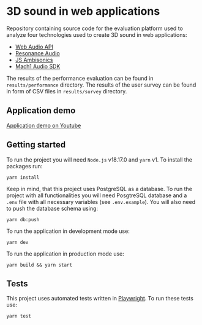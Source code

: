 # 3D sound in web applications

Repository containing source code for the evaluation platform used to analyze four technologies used to create 3D sound in web applications:

- [Web Audio API](https://developer.mozilla.org/en-US/docs/Web/API/Web_Audio_API)
- [Resonance Audio](https://resonance-audio.github.io/resonance-audio/)
- [JS Ambisonics](https://github.com/polarch/JSAmbisonics)
- [Mach1 Audio SDK](https://github.com/Mach1Studios/m1-sdk)

The results of the performance evaluation can be found in `results/performance` directory.
The results of the user survey can be found in form of CSV files in `results/survey` directory.

## Application demo

[Application demo on Youtube](https://youtu.be/NWnre1SebSs)

## Getting started

To run the project you will need `Node.js` v18.17.0 and `yarn` v1. To install the packages run: 
```
yarn install
```

Keep in mind, that this project uses PostgreSQL as a database. To run the project with all functionalities you will need PosgtreSQL database and a `.env` file with all necessary variables (see `.env.example`). You will also need to push the database schema using: 
```
yarn db:push
```

To run the application in development mode use: 
```
yarn dev
```

To run the application in production mode use: 
```
yarn build && yarn start
```

## Tests

This project uses automated tests written in [Playwright](https://playwright.dev/). To run these tests use: 
```
yarn test
``` 
